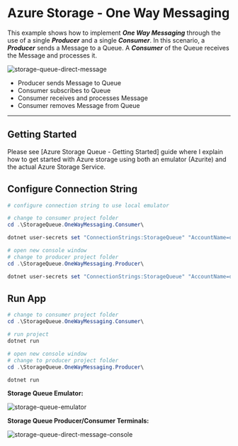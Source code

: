 # Azure Storage - One Way Messaging

This example shows how to implement **_One Way Messaging_** through the use of a single **_Producer_** and a single **_Consumer_**.  In this scenario, a **_Producer_** sends a Message to a Queue. A **_Consumer_** of the Queue receives the Message and processes it.

![storage-queue-direct-message](https://user-images.githubusercontent.com/33935506/137874634-ba398ca6-f26c-45ff-9c42-d9259f422c62.png)

- Producer sends Message to Queue
- Consumer subscribes to Queue
- Consumer receives and processes Message
- Consumer removes Message from Queue

---

## Getting Started

Please see [Azure Storage Queue - Getting Started] guide where I explain how to get started with Azure storage using both an emulator (Azurite) and the actual Azure Storage Service.

## Configure Connection String

```powershell
# configure connection string to use local emulator

# change to consumer project folder
cd .\StorageQueue.OneWayMessaging.Consumer\

dotnet user-secrets set "ConnectionStrings:StorageQueue" "AccountName=devstoreaccount1;AccountKey=Eby8vdM02xNOcqFlqUwJPLlmEtlCDXJ1OUzFT50uSRZ6IFsuFq2UVErCz4I6tq/K1SZFPTOtr/KBHBeksoGMGw==;DefaultEndpointsProtocol=http;BlobEndpoint=http://127.0.0.1:10000/devstoreaccount1;QueueEndpoint=http://127.0.0.1:10001/devstoreaccount1;TableEndpoint=http://127.0.0.1:10002/devstoreaccount1;"

# open new console window
# change to producer project folder
cd .\StorageQueue.OneWayMessaging.Producer\

dotnet user-secrets set "ConnectionStrings:StorageQueue" "AccountName=devstoreaccount1;AccountKey=Eby8vdM02xNOcqFlqUwJPLlmEtlCDXJ1OUzFT50uSRZ6IFsuFq2UVErCz4I6tq/K1SZFPTOtr/KBHBeksoGMGw==;DefaultEndpointsProtocol=http;BlobEndpoint=http://127.0.0.1:10000/devstoreaccount1;QueueEndpoint=http://127.0.0.1:10001/devstoreaccount1;TableEndpoint=http://127.0.0.1:10002/devstoreaccount1;"
```

## Run App

```powershell
# change to consumer project folder
cd .\StorageQueue.OneWayMessaging.Consumer\

# run project
dotnet run

# open new console window
# change to producer project folder
cd .\StorageQueue.OneWayMessaging.Producer\

dotnet run
```

**Storage Queue Emulator:**

![storage-queue-emulator](https://user-images.githubusercontent.com/33935506/137874613-5f35aeab-42d1-4ebb-b2a6-79a8643c03f9.png)

**Storage Queue Producer/Consumer Terminals:**

![storage-queue-direct-message-console](https://user-images.githubusercontent.com/33935506/137874622-8904022a-81a1-4d16-82f9-fe6c3438aa7f.png)
